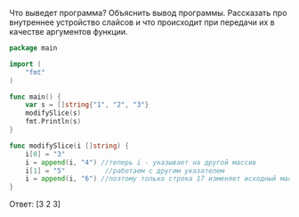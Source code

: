 Что выведет программа? Объяснить вывод программы. Рассказать про внутреннее устройство слайсов и что происходит при передачи их в качестве аргументов функции.

```go
package main

import (
	"fmt"
)

func main() {
	var s = []string{"1", "2", "3"}
	modifySlice(s)
	fmt.Println(s)
}

func modifySlice(i []string) {
	i[0] = "3"
	i = append(i, "4") //теперь i - указывает на другой массив
	i[1] = "5" 			//работаем с другим указателем
	i = append(i, "6") //поэтому только строка 17 изменяет исходный массив
}
```

Ответ:
[3 2 3]
